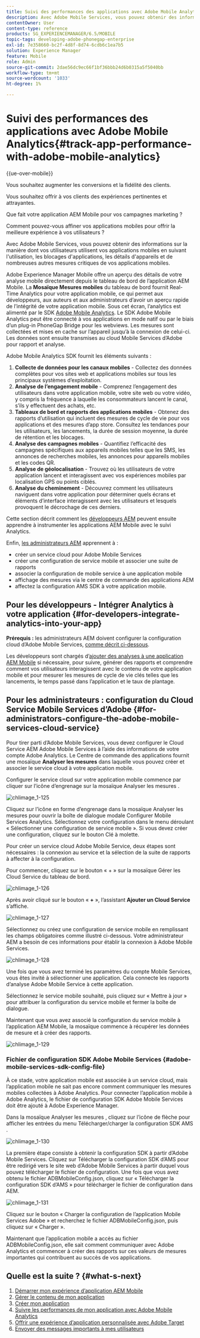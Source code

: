 ```yaml
---
title: Suivi des performances des applications avec Adobe Mobile Analytics
description: Avec Adobe Mobile Services, vous pouvez obtenir des informations sur la manière dont vos utilisateurs utilisent vos applications mobiles en suivant l'utilisation, les blocages d'applications, les détails d'appareils et de nombreuses autres mesures critiques de vos applications mobiles. Consultez cette page pour en savoir plus.
contentOwner: User
content-type: reference
products: SG_EXPERIENCEMANAGER/6.5/MOBILE
topic-tags: developing-adobe-phonegap-enterprise
exl-id: 7e358660-bc2f-4d8f-8d74-6cdb6c1ea7b5
solution: Experience Manager
feature: Mobile
role: Admin
source-git-commit: 2dae56dc9ec66f1bf36bbb24d6b0315a5f5040bb
workflow-type: tm+mt
source-wordcount: '1033'
ht-degree: 1%

---
```


# Suivi des performances des applications avec Adobe Mobile Analytics{#track-app-performance-with-adobe-mobile-analytics}

{{ue-over-mobile}}

Vous souhaitez augmenter les conversions et la fidélité des clients.

Vous souhaitez offrir à vos clients des expériences pertinentes et attrayantes.

Que fait votre application AEM Mobile pour vos campagnes marketing ?

Comment pouvez-vous affiner vos applications mobiles pour offrir la meilleure expérience à vos utilisateurs ?

Avec Adobe Mobile Services, vous pouvez obtenir des informations sur la manière dont vos utilisateurs utilisent vos applications mobiles en suivant l&#39;utilisation, les blocages d&#39;applications, les détails d&#39;appareils et de nombreuses autres mesures critiques de vos applications mobiles.

Adobe Experience Manager Mobile offre un aperçu des détails de votre analyse mobile directement depuis le tableau de bord de l’application AEM Mobile. La **Mosaïque Mesures mobiles** du tableau de bord fournit Real-Time Analytics pour votre application mobile, ce qui permet aux développeurs, aux auteurs et aux administrateurs d’avoir un aperçu rapide de l’intégrité de votre application mobile. Sous cet écran, l’analytics est alimenté par le SDK [Adobe Mobile Analytics](https://business.adobe.com/fr/products/analytics/mobile-marketing.html). Le SDK Adobe Mobile Analytics peut être connecté à vos applications en mode natif ou par le biais d’un plug-in PhoneGap Bridge pour les webviews. Les mesures sont collectées et mises en cache sur l’appareil jusqu’à la connexion de celui-ci. Les données sont ensuite transmises au cloud Mobile Services d’Adobe pour rapport et analyse.

Adobe Mobile Analytics SDK fournit les éléments suivants :

1. **Collecte de données pour les canaux mobiles** - Collectez des données complètes pour vos sites web et applications mobiles sur tous les principaux systèmes d’exploitation.
1. **Analyse de l’engagement mobile** - Comprenez l’engagement des utilisateurs dans votre application mobile, votre site web ou votre vidéo, y compris la fréquence à laquelle les consommateurs lancent le canal, s’ils y effectuent des achats, etc.
1. **Tableaux de bord et rapports des applications mobiles** - Obtenez des rapports d’utilisation qui incluent des mesures de cycle de vie pour vos applications et des mesures d’app store. Consultez les tendances pour les utilisateurs, les lancements, la durée de session moyenne, la durée de rétention et les blocages.
1. **Analyse des campagnes mobiles** - Quantifiez l’efficacité des campagnes spécifiques aux appareils mobiles telles que les SMS, les annonces de recherches mobiles, les annonces pour appareils mobiles et les codes QR.
1. **Analyse de géolocalisation** - Trouvez où les utilisateurs de votre application lancent et interagissent avec vos expériences mobiles par localisation GPS ou points ciblés.
1. **Analyse du cheminement** - Découvrez comment les utilisateurs naviguent dans votre application pour déterminer quels écrans et éléments d’interface interagissent avec les utilisateurs et lesquels provoquent le décrochage de ces derniers.

Cette section décrit comment les [développeurs AEM](#developers) peuvent ensuite apprendre à instrumenter les applications AEM Mobile avec le suivi Analytics.

Enfin, [les administrateurs AEM](#administrators) apprennent à :

* créer un service cloud pour Adobe Mobile Services
* créer une configuration de service mobile et associer une suite de rapports
* associer la configuration de mobile service à une application mobile
* affichage des mesures via le centre de commande des applications AEM
* affectez la configuration AMS SDK à votre application mobile.

## Pour les développeurs - Intégrer Analytics à votre application {#for-developers-integrate-analytics-into-your-app}

**Prérequis :** les administrateurs AEM doivent configurer la configuration cloud d’Adobe Mobile Services, [comme décrit ci-dessous](#amscloudserviceconfig).

Les développeurs sont chargés d’[ajouter des analyses à une application AEM Mobile](/help/mobile/phonegap-add-analytics-to-apps.md) si nécessaire, pour suivre, générer des rapports et comprendre comment vos utilisateurs interagissent avec le contenu de votre application mobile et pour mesurer les mesures de cycle de vie clés telles que les lancements, le temps passé dans l’application et le taux de plantage.

## Pour les administrateurs : configuration du Cloud Service Mobile Services d’Adobe {#for-administrators-configure-the-adobe-mobile-services-cloud-service}

Pour tirer parti d’Adobe Mobile Services, vous devez configurer le Cloud Service AEM Adobe Mobile Services à l’aide des informations de votre compte Adobe Analytics. Le Centre de commande des applications fournit une mosaïque **Analyser les mesures** dans laquelle vous pouvez créer et associer le service cloud à votre application mobile.

Configurer le service cloud sur votre application mobile commence par cliquer sur l’icône d’engrenage sur la mosaïque Analyser les mesures .

![chlimage_1-125](assets/chlimage_1-125.png)

Cliquez sur l’icône en forme d’engrenage dans la mosaïque Analyser les mesures pour ouvrir la boîte de dialogue modale Configurer Mobile Services Analytics. Sélectionnez votre configuration dans le menu déroulant « Sélectionner une configuration de service mobile ». Si vous devez créer une configuration, cliquez sur le bouton Clé à molette.

Pour créer un service cloud Adobe Mobile Service, deux étapes sont nécessaires : la connexion au service et la sélection de la suite de rapports à affecter à la configuration.

Pour commencer, cliquez sur le bouton « + » sur la mosaïque Gérer les Cloud Service du tableau de bord.

![chlimage_1-126](assets/chlimage_1-126.png)

Après avoir cliqué sur le bouton « **+** », l’assistant **Ajouter un Cloud Service** s’affiche.

![chlimage_1-127](assets/chlimage_1-127.png)

Sélectionnez ou créez une configuration de service mobile en remplissant les champs obligatoires comme illustré ci-dessous. Votre administrateur AEM a besoin de ces informations pour établir la connexion à Adobe Mobile Services.

![chlimage_1-128](assets/chlimage_1-128.png)

Une fois que vous avez terminé les paramètres du compte Mobile Services, vous êtes invité à sélectionner une application. Cela connecte les rapports d’analyse Adobe Mobile Service à cette application.

Sélectionnez le service mobile souhaité, puis cliquez sur « Mettre à jour » pour attribuer la configuration du service mobile et fermer la boîte de dialogue.

Maintenant que vous avez associé la configuration du service mobile à l’application AEM Mobile, la mosaïque commence à récupérer les données de mesure et à créer des rapports.

![chlimage_1-129](assets/chlimage_1-129.png)

### Fichier de configuration SDK Adobe Mobile Services {#adobe-mobile-services-sdk-config-file}

À ce stade, votre application mobile est associée à un service cloud, mais l’application mobile ne sait pas encore comment communiquer les mesures mobiles collectées à Adobe Analytics. Pour connecter l’application mobile à Adobe Analytics, le fichier de configuration SDK Adobe Mobile Services doit être ajouté à Adobe Experience Manager.

Dans la mosaïque Analyser les mesures , cliquez sur l’icône de flèche pour afficher les entrées du menu Télécharger/charger la configuration SDK AMS .

![chlimage_1-130](assets/chlimage_1-130.png)

La première étape consiste à obtenir la configuration SDK à partir d’Adobe Mobile Services. Cliquez sur Télécharger la configuration SDK d’AMS pour être redirigé vers le site web d’Adobe Mobile Services à partir duquel vous pouvez télécharger le fichier de configuration. Une fois que vous avez obtenu le fichier ADBMobileConfig.json, cliquez sur « Télécharger la configuration SDK d’AMS » pour télécharger le fichier de configuration dans AEM.

![chlimage_1-131](assets/chlimage_1-131.png)

Cliquez sur le bouton « Charger la configuration de l’application Mobile Services Adobe » et recherchez le fichier ADBMobileConfig.json, puis cliquez sur « Charger ».

Maintenant que l’application mobile a accès au fichier ADBMobileConfig.json, elle sait comment communiquer avec Adobe Analytics et commencer à créer des rapports sur ces valeurs de mesures importantes qui contribuent au succès de vos applications.

## Quelle est la suite ? {#what-s-next}

1. [Démarrer mon expérience d’application AEM Mobile](/help/mobile/starting-aem-phonegap-app.md)
1. [Gérer le contenu de mon application](/help/mobile/phonegap-manage-app-content.md)
1. [Créer mon application](/help/mobile/building-app-mobile-phonegap.md)
1. [Suivre les performances de mon application avec Adobe Mobile Analytics](/help/mobile/phonegap-intro-to-app-analytics.md)
1. [Offrir une expérience d’application personnalisée avec Adobe Target](/help/mobile/phonegap-aem-mobile-content-personalization.md)
1. [Envoyer des messages importants à mes utilisateurs](/help/mobile/phonegap-push-notifications.md)
